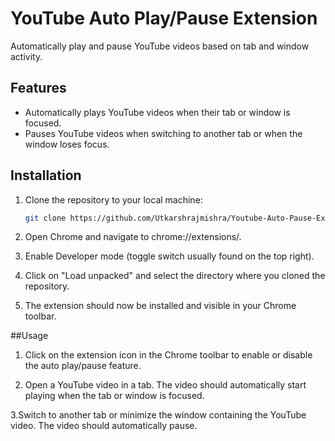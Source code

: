 # YouTube Auto Play/Pause Extension

Automatically play and pause YouTube videos based on tab and window activity.


## Features

- Automatically plays YouTube videos when their tab or window is focused.
- Pauses YouTube videos when switching to another tab or when the window loses focus.


## Installation

1. Clone the repository to your local machine:
   ```bash
   git clone https://github.com/Utkarshrajmishra/Youtube-Auto-Pause-Extension

2. Open Chrome and navigate to chrome://extensions/.

3. Enable Developer mode (toggle switch usually found on the top right).

4. Click on "Load unpacked" and select the directory where you cloned the repository.

5. The extension should now be installed and visible in your Chrome toolbar.

##Usage

1. Click on the extension icon in the Chrome toolbar to enable or disable the auto play/pause feature.

2. Open a YouTube video in a tab. The video should automatically start playing when the tab or window is focused.

3.Switch to another tab or minimize the window containing the YouTube video. The video should automatically pause.
